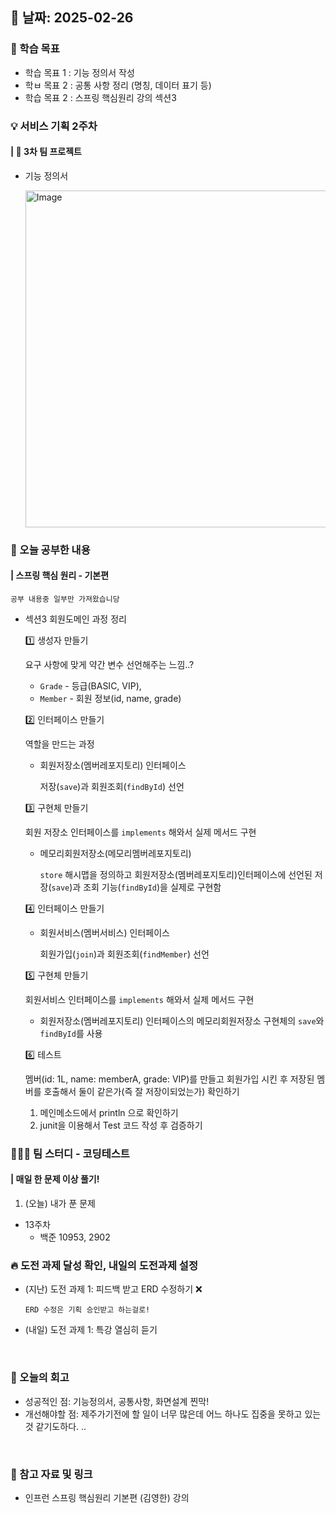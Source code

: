 ## 📅 날짜: 2025-02-26


### 💬 학습 목표

- 학습 목표 1 : 기능 정의서 작성
- 학ㅂ 목표 2 : 공통 사항 정리 (명칭, 데이터 표기 등)
- 학습 목표 2 : 스프링 핵심원리 강의 섹션3


### 💡 서비스 기획 2주차
#### | 🍗 3차 팀 프로젝트

- 기능 정의서

    <img width="539" alt="Image" src="https://github.com/user-attachments/assets/b10d391e-00c4-4a5b-b5bd-245a264e8043" />

### 📒 오늘 공부한 내용
#### | 스프링 핵심 원리 - 기본편

`공부 내용중 일부만 가져왔습니당`

- 섹션3 회원도메인 과정 정리

    1️⃣ 생성자 만들기

    요구 사항에 맞게 약간 변수 선언해주는 느낌..?

    - `Grade` - 등급(BASIC, VIP),
    - `Member` - 회원 정보(id, name, grade)

    2️⃣ 인터페이스 만들기

    역할을 만드는 과정

    - 회원저장소(멤버레포지토리) 인터페이스
        
        저장(`save`)과 회원조회(`findById`) 선언
        

    3️⃣ 구현체 만들기

    회원 저장소 인터페이스를 `implements` 해와서 실제 메서드 구현

    - 메모리회원저장소(메모리멤버레포지토리)
        
        `store` 해시맵을 정의하고 회원저장소(멤버레포지토리)인터페이스에 선언된 저장(`save`)과 조회 기능(`findById`)을 실제로 구현함 
        

    4️⃣ 인터페이스 만들기

    - 회원서비스(멤버서비스) 인터페이스
        
        회원가입(`join`)과 회원조회(`findMember`) 선언
        

    5️⃣ 구현체 만들기

    회원서비스 인터페이스를 `implements` 해와서 실제 메서드 구현

    - 회원저장소(멤버레포지토리) 인터페이스의 메모리회원저장소 구현체의 `save`와 `findById`를 사용

    6️⃣ 테스트

    멤버(id: 1L, name: memberA, grade: VIP)를 만들고 회원가입 시킨 후 저장된 멤버를 호출해서 둘이 같은가(즉 잘 저장이되었는가) 확인하기

    1. 메인메소드에서 println 으로 확인하기
    2. junit을 이용해서 Test 코드 작성 후 검증하기


### 🧑‍🧒‍🧒 팀 스터디 - 코딩테스트
#### | 매일 한 문제 이상 풀기!

1. (오늘) 내가 푼 문제

- 13주차
    - 백준 10953, 2902


### 🔥 도전 과제 달성 확인, 내일의 도전과제 설정
- (지난) 도전 과제 1: 피드백 받고 ERD 수정하기 ❌

    `ERD 수정은 기획 승인받고 하는걸로!`

- (내일) 도전 과제 1: 특강 열심히 듣기

<br/>

### 💭 오늘의 회고
- 성공적인 점: 기능정의서, 공통사항, 화면설계 찐막! <br/>
- 개선해야할 점: 제주가기전에 할 일이 너무 많은데 어느 하나도 집중을 못하고 있는 것 같기도하다. .. <br/>

<br/>

### 📁 참고 자료 및 링크
- 인프런 스프링 핵심원리 기본편 (김영한) 강의

